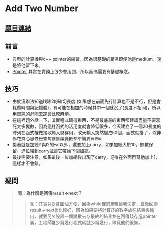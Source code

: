 # Add Two Number

## [題目連結](https://leetcode.com/problems/add-two-numbers/)

前言
---
- 典型的計算機與c++ pointer的練習，因為很基礎的關係即便他是medium，還是將他留下來。
- [Pointer](https://www.youtube.com/watch?v=iChalAKXffs) 其實在實務上很少會用到，所以起碼需要有基礎概念。

技巧
---
- 由於沒辦法知道l1與l2的確切長度 (如果想在前面先行計算也不是不行，但是會耗費時間與記憶體)，有可能在相加的時候其中一個就沒了(長度不相同)，所以用單純的迴圈去跑會比較麻煩。
- 在這裡題外話一下，其實程式碼這東西，不是最底層的東西都建議盡量不要寫死太多變數，因為這樣函式的活用度就會降低很多，今天建立了一個20長度的陣列在函式裡做接收輸入儲存用，改天輸入突然變成50個，函式就掛了，除非你花費心思去檢查每個區議變數都不需要`再更改`
- 接著就是加總l1與l2的val以外，還要加上carry，如果加總大於10，餘數保留，進位給到carry並讓它帶給下個加總。
- 最後需要注意，如果最後一位加總後出現了carry，記得在外面再幫他加上1，這樣才不會錯。

疑問
---
>**問：為什麼是回傳result->next？**
>>答：其實只是貪圖個方便，因為while裡的邏輯讓我決定，最後回傳result->next會比較好，因為如果要將計算好的數字放在結束後輸出，就要另外設置一個變數去存最終的結果並在回傳錢存進pointer裏，工程師能少寫幾行程式碼就少寫幾行，畢竟他們很懶。
